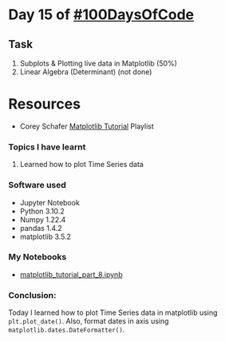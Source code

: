 # Day 15 of [#100DaysOfCode](https://twitter.com/Param3021/status/1537738644928495616)

## Task
1. Subplots & Plotting live data in Matplotlib  (50%)
2. Linear Algebra (Determinant)     (not done)

# Resources
- Corey Schafer [Matplotlib Tutorial](https://www.youtube.com/playlist?list=PL-osiE80TeTvipOqomVEeZ1HRrcEvtZB_) Playlist

### Topics I have learnt
1. Learned how to plot Time Series data

### Software used
- Jupyter Notebook
- Python 3.10.2
- Numpy 1.22.4
- pandas 1.4.2
- matplotlib 3.5.2

### My Notebooks
- [matplotlib_tutorial_part_8.ipynb](./matplotlib_tutorial_part_8.ipynb)

### Conclusion:
Today I learned how to plot Time Series data in matplotlib using `plt.plot_date()`. Also, format dates in axis using `matplotlib.dates.DateFormatter()`.